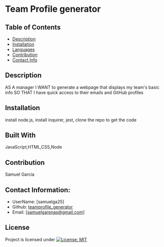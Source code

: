 # Team Profile generator

  ## Table of Contents
  - [Description](#description)
  - [Installation](#installation)
  - [Languages](#languages)
  - [Contribution](#contribution)
  - [Contact Info](#contact-info)

  ## Description
  AS A manager I WANT to generate a webpage that displays my team's basic info SO THAT I have quick access to their emails and GitHub profiles
  ## Installation
  install node.js, install inquirer, jest, clone the repo to get the code
  ## Built With
  JavaScript,HTML,CSS,Node
  ## Contribution 
  Samuel Garcia

  ## Contact Information:
  - UserName: [samuelga25]
  - Github: [teamprofile_generator](https://github.com/teamprofile_generator)
  - Email: [samuelgarenas@gmail.com]

  ## License
  Project is licensed under
  [![License: MIT](https://img.shields.io/badge/License-MIT-yellow.svg)](https://opensource.org/licenses/MIT)

